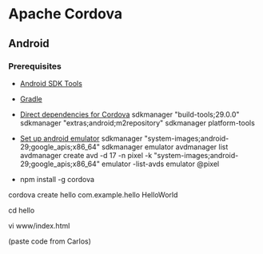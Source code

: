 # Apache Cordova

## Android

### Prerequisites

- [Android SDK Tools](https://developer.android.com/studio/index.html)

- [Gradle](https://gradle.org/install/)

- [Direct dependencies for Cordova](https://cordova.apache.org/docs/en/latest/guide/platforms/android/index.html)
   sdkmanager "build-tools;29.0.0"
   sdkmanager "extras;android;m2repository"
   sdkmanager platform-tools
  
- [Set up android emulator](https://cordova.apache.org/docs/en/latest/guide/platforms/android/index.html#setting-up-an-emulator)
   sdkmanager "system-images;android-29;google_apis;x86_64"
   sdkmanager emulator
   avdmanager list
   avdmanager create avd -d 17 -n pixel -k "system-images;android-29;google_apis;x86_64"
   emulator -list-avds
   emulator @pixel

- npm install -g cordova

cordova create hello com.example.hello HelloWorld

cd hello

vi www/index.html

(paste code from Carlos)
